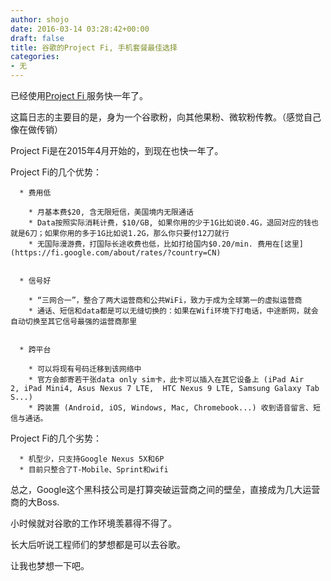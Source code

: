```yaml
---
author: shojo
date: 2016-03-14 03:28:42+00:00
draft: false
title: 谷歌的Project Fi, 手机套餐最佳选择
categories:
- 无
---
```


已经使用[Project Fi ](https://fi.google.com/about/)服务快一年了。

这篇日志的主要目的是，身为一个谷歌粉，向其他果粉、微软粉传教。（感觉自己像在做传销）

Project Fi是在2015年4月开始的，到现在也快一年了。

Project Fi的几个优势：




      * 费用低

        * 月基本费$20, 含无限短信，美国境内无限通话
        * Data按照实际消耗计费，$10/GB, 如果你用的少于1G比如说0.4G，退回对应的钱也就是6刀；如果你用的多于1G比如说1.2G，那么你只要付12刀就行
        * 无国际漫游费，打国际长途收费也低，比如打给国内$0.20/min. 费用在[这里](https://fi.google.com/about/rates/?country=CN)


      * 信号好

        * “三网合一”，整合了两大运营商和公共WiFi，致力于成为全球第一的虚拟运营商
        * 通话、短信和data都是可以无缝切换的：如果在Wifi环境下打电话，中途断网，就会自动切换至其它信号最强的运营商那里


      * 跨平台

        * 可以将现有号码迁移到该网络中
        * 官方会邮寄若干张data only sim卡，此卡可以插入在其它设备上 (iPad Air 2, iPad Mini4, Asus Nexus 7 LTE,  HTC Nexus 9 LTE, Samsung Galaxy Tab S...)
        * 跨装置 (Android, iOS, Windows, Mac, Chromebook...) 收到语音留言、短信与通话。




Project Fi的几个劣势：


      * 机型少，只支持Google Nexus 5X和6P
      * 目前只整合了T-Mobile、Sprint和wifi


总之，Google这个黑科技公司是打算突破运营商之间的壁垒，直接成为几大运营商的大Boss.

小时候就对谷歌的工作环境羡慕得不得了。

长大后听说工程师们的梦想都是可以去谷歌。

让我也梦想一下吧。
